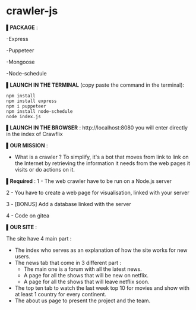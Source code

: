 # crawler-js

▌**PACKAGE** :

-Express

-Puppeteer

-Mongoose

-Node-schedule

▌**LAUNCH IN THE TERMINAL** (copy paste the command in the terminal):
````
npm install
npm install express
npm i puppeteer
npm install node-schedule
node index.js
````


▌**LAUNCH IN THE BROWSER** :
http://localhost:8080
you will enter directly in the index of Crawflix

▌**OUR MISSION** :
- What is a crawler ?
To simplify, it's a bot that moves from link to link on the Internet by retrieving the information
it needs from the web pages it visits or do actions on it.

▌**Required** :
1 - The web crawler have to be run on a Node.js server

2 - You have to create a web page for visualisation, linked with your server

3 - [BONUS] Add a database linked with the server

4 - Code on gitea

▌**OUR SITE** :

The site have 4 main part :

- The index who serves as an explanation of how the site works for new users.
- The news tab that come in 3 different part :
  - The main one is a forum with all the latest news.
  - A page for all the shows that will be new on netflix.
  - A page for all the shows that will leave netflix soon.
- The top ten tab to watch the last week top 10 for movies and show with at least 1 country for every continent.
- The about us page to present the project and the team.
